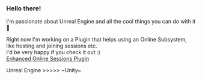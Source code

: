 ### Hello there!
I'm passionate about Unreal Engine and all the cool things you can do with it 🙂  

Right now I'm working on a Plugin that helps using an Online Subsystem, like hosting and joining sessions etc.  
I'd be very happy if you check it out :)  
[Enhanced Online Sessions Plugin](https://github.com/MajorTomAW/EnhancedOnlineSessions)

Unreal Engine >>>>> ~Unity~

<!--
**MajorTomAW/MajorTomAW** is a ✨ _special_ ✨ repository because its `README.md` (this file) appears on your GitHub profile.

Here are some ideas to get you started:

- 🔭 I’m currently working on ...
- 🌱 I’m currently learning ...
- 👯 I’m looking to collaborate on ...
- 🤔 I’m looking for help with ...
- 💬 Ask me about ...
- 📫 How to reach me: ...
- 😄 Pronouns: ...
- ⚡ Fun fact: ...
-->
